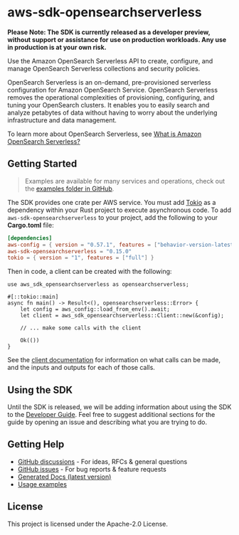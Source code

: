 # aws-sdk-opensearchserverless

**Please Note: The SDK is currently released as a developer preview, without support or assistance for use
on production workloads. Any use in production is at your own risk.**

Use the Amazon OpenSearch Serverless API to create, configure, and manage OpenSearch Serverless collections and security policies.

OpenSearch Serverless is an on-demand, pre-provisioned serverless configuration for Amazon OpenSearch Service. OpenSearch Serverless removes the operational complexities of provisioning, configuring, and tuning your OpenSearch clusters. It enables you to easily search and analyze petabytes of data without having to worry about the underlying infrastructure and data management.

To learn more about OpenSearch Serverless, see [What is Amazon OpenSearch Serverless?](https://docs.aws.amazon.com/opensearch-service/latest/developerguide/serverless-overview.html)

## Getting Started

> Examples are available for many services and operations, check out the
> [examples folder in GitHub](https://github.com/awslabs/aws-sdk-rust/tree/main/examples).

The SDK provides one crate per AWS service. You must add [Tokio](https://crates.io/crates/tokio)
as a dependency within your Rust project to execute asynchronous code. To add `aws-sdk-opensearchserverless` to
your project, add the following to your **Cargo.toml** file:

```toml
[dependencies]
aws-config = { version = "0.57.1", features = ["behavior-version-latest"] }
aws-sdk-opensearchserverless = "0.15.0"
tokio = { version = "1", features = ["full"] }
```

Then in code, a client can be created with the following:

```rust,no_run
use aws_sdk_opensearchserverless as opensearchserverless;

#[::tokio::main]
async fn main() -> Result<(), opensearchserverless::Error> {
    let config = aws_config::load_from_env().await;
    let client = aws_sdk_opensearchserverless::Client::new(&config);

    // ... make some calls with the client

    Ok(())
}
```

See the [client documentation](https://docs.rs/aws-sdk-opensearchserverless/latest/aws_sdk_opensearchserverless/client/struct.Client.html)
for information on what calls can be made, and the inputs and outputs for each of those calls.

## Using the SDK

Until the SDK is released, we will be adding information about using the SDK to the
[Developer Guide](https://docs.aws.amazon.com/sdk-for-rust/latest/dg/welcome.html). Feel free to suggest
additional sections for the guide by opening an issue and describing what you are trying to do.

## Getting Help

* [GitHub discussions](https://github.com/awslabs/aws-sdk-rust/discussions) - For ideas, RFCs & general questions
* [GitHub issues](https://github.com/awslabs/aws-sdk-rust/issues/new/choose) - For bug reports & feature requests
* [Generated Docs (latest version)](https://awslabs.github.io/aws-sdk-rust/)
* [Usage examples](https://github.com/awslabs/aws-sdk-rust/tree/main/examples)

## License

This project is licensed under the Apache-2.0 License.

